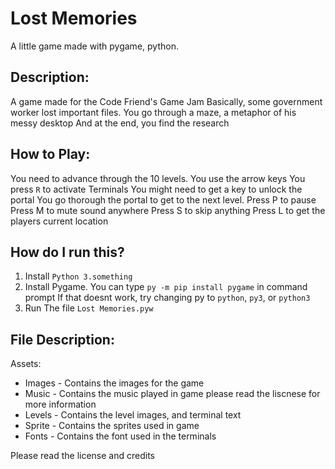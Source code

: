 # Lost Memories

A little game made with pygame, python.

## Description:
A game made for the Code Friend's Game Jam
Basically, some government worker lost important files.
You go through a maze, a metaphor of his messy desktop
And at the end, you find the research

## How to Play:
You need to advance through the 10 levels.
You use the arrow keys
You press `R` to activate Terminals
You might need to get a key to unlock the portal
You go thorough the portal to get to the next level.
Press P to pause
Press M to mute sound anywhere
Press S to skip anything
Press L to get the players current location

## How do I run this?
1. Install `Python 3.something`
2. Install Pygame. You can type `py -m pip install pygame` in command prompt
If that doesnt work, try changing py to `python`, `py3`, or `python3`
3. Run The file `Lost Memories.pyw`

## File Description:
Assets:
- Images - Contains the images for the game
- Music - Contains the music played in game 
please read the liscnese for more information
- Levels - Contains the level images, and terminal text
- Sprite - Contains the sprites used in game
- Fonts - Contains the font used in the terminals


Please read the license and credits
